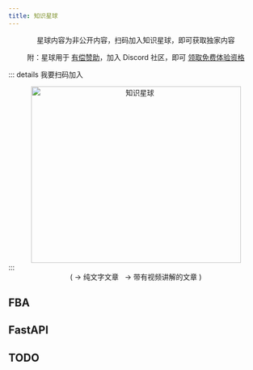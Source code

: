 ```yaml
---
title: 知识星球
---
```


<div align="center">
星球内容为非公开内容，扫码加入知识星球，即可获取独家内容

附：星球用于 [有偿赞助](../../sponsors.md#有偿赞助)，加入 Discord
社区，即可 [领取免费体验资格](https://discord.com/invite/yNN3wTbVAC)
</div>

::: details 我要扫码加入
<div align="center">
  <img height="349" width="415" src="https://wu-clan.github.io/picx-images-hosting/知识星球.png" alt="知识星球">
</div>
:::

<div align="center">
(
<Icon name="fluent-color:receipt-16" />-> 纯文字文章
&nbsp;
<Icon name="fluent-color:video-16" />-> 带有视频讲解的文章
)
</div>

## FBA

<CardGrid>
  <LinkCard 
    title="操作人信息" 
    icon="fluent-color:receipt-16"
    href="https://t.zsxq.com/virtV"
    description="如何集成操作人信息到数据库表?"
  />
  <LinkCard 
    title="Celery" 
    icon="fluent-color:video-16" 
    href="https://t.zsxq.com/qk5gZ" 
    description="优雅的使用 Celery" 
    />
  <LinkCard 
    title="数据规则" 
    icon="fluent-color:video-16" 
    href="https://t.zsxq.com/qlZyT"
    description="如何使用数据规则?"
    />
  <LinkCard
    title="自定义中间件"
    icon="fluent-color:receipt-16"
    href="https://t.zsxq.com/P03oX"
    description="如何编写自定义中间件?"
    />
</CardGrid>

## FastAPI

<CardGrid>
  <LinkCard
    title="Socketio" 
    icon="fluent-color:receipt-16" 
    href="https://t.zsxq.com/Oi86a" 
    description="如何集成 socketio？" 
    />
  <LinkCard 
    title="Header Token"
    icon="fluent-color:receipt-16"
    href="https://t.zsxq.com/7qYpx"
    description="如何使用自定义 header token 实现授权？" 
    />
</CardGrid>

## TODO

<CardGrid>
  <LinkCard
    title="自定义异常"
    icon="fluent-color:receipt-16"
    href="/planet"
    description="即将到来..."
    />
  <LinkCard
    title="日志分析" 
    icon="fluent-color:receipt-16"
    href="/planet" 
    description="即将到来..."
    />
</CardGrid>

